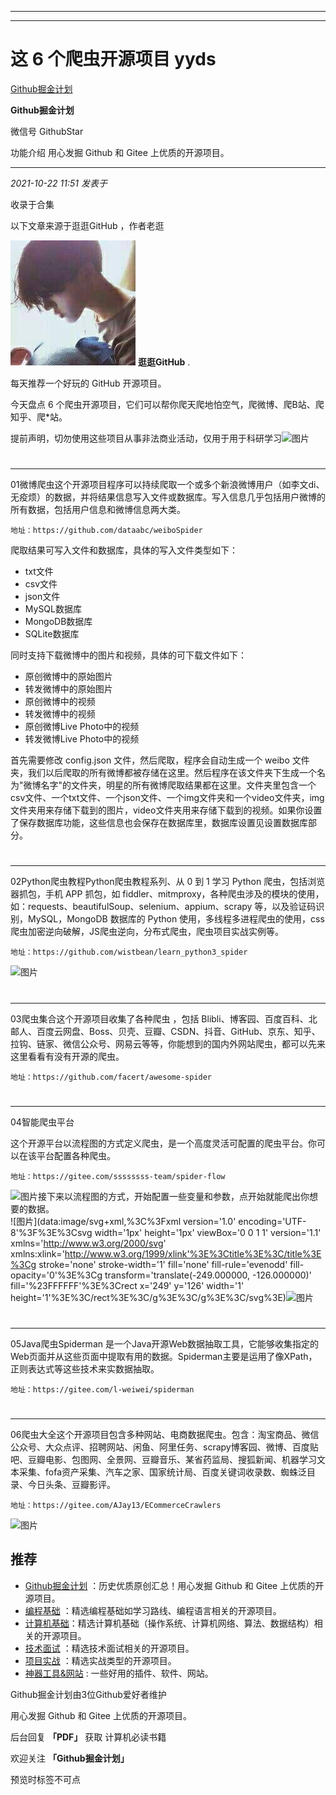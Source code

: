 ----------------------------------------
----------------------------------------
#  这 6 个爬虫开源项目 yyds

[ Github掘金计划 ](javascript:void\(0\);)

**Github掘金计划** ![]()

微信号 GithubStar

功能介绍 用心发掘 Github 和 Gitee 上优质的开源项目。

____

_2021-10-22 11:51_ _发表于_

收录于合集

以下文章来源于逛逛GitHub ，作者老逛

![](images/0)
**逛逛GitHub** .

每天推荐一个好玩的 GitHub 开源项目。

今天盘点 6 个爬虫开源项目，它们可以帮你爬天爬地怕空气，爬微博、爬B站、爬知乎、爬*站。

提前声明，切勿使用这些项目从事非法商业活动，仅用于用于科研学习![图片](https://mmbiz.qpic.cn/mmbiz_png/ePw3ZeGRruwUHqTcia2xl9gw7Lwd9SxHQ3icJDiaaHISfwic7lNgfiabtn0wMEPjw3CAV8z5a9LU99q9UbU0BVIuLlw/640?wx_fmt=png&wxfrom=5&wx_lazy=1&wx_co=1)

#

* * *

01微博爬虫这个开源项目程序可以持续爬取一个或多个新浪微博用户（如李文di、无疫烦）的数据，并将结果信息写入文件或数据库。写入信息几乎包括用户微博的所有数据，包括用户信息和微博信息两大类。

    
    
    地址：https://github.com/dataabc/weiboSpider

爬取结果可写入文件和数据库，具体的写入文件类型如下：

  * txt文件
  * csv文件
  * json文件
  * MySQL数据库
  * MongoDB数据库
  * SQLite数据库

同时支持下载微博中的图片和视频，具体的可下载文件如下：

  * 原创微博中的原始图片
  * 转发微博中的原始图片
  * 原创微博中的视频
  * 转发微博中的视频
  * 原创微博Live Photo中的视频
  * 转发微博Live Photo中的视频

首先需要修改 config.json 文件，然后爬取，程序会自动生成一个 weibo
文件夹，我们以后爬取的所有微博都被存储在这里。然后程序在该文件夹下生成一个名为"微博名字"的文件夹，明星的所有微博爬取结果都在这里。文件夹里包含一个csv文件、一个txt文件、一个json文件、一个img文件夹和一个video文件夹，img文件夹用来存储下载到的图片，video文件夹用来存储下载到的视频。如果你设置了保存数据库功能，这些信息也会保存在数据库里，数据库设置见设置数据库部分。

#

* * *

02Python爬虫教程Python爬虫教程系列、从 0 到 1 学习 Python 爬虫，包括浏览器抓包，手机 APP 抓包，如
fiddler、mitmproxy，各种爬虫涉及的模块的使用，如：requests、beautifulSoup、selenium、appium、scrapy
等，以及验证码识别，MySQL，MongoDB 数据库的 Python 使用，多线程多进程爬虫的使用，css
爬虫加密逆向破解，JS爬虫逆向，分布式爬虫，爬虫项目实战实例等。

    
    
    地址：https://github.com/wistbean/learn_python3_spider

![图片](https://mmbiz.qpic.cn/mmbiz_png/ePw3ZeGRruwUHqTcia2xl9gw7Lwd9SxHQHRC7ia7u5C2DsVSY1QQEa6nID31AzVEXXKH7ZCz3yyibicPjuVARI7Shg/640?wx_fmt=png)

#

* * *

03爬虫集合这个开源项目收集了各种爬虫 ，包括
Blibli、博客园、百度百科、北邮人、百度云网盘、Boss、贝壳、豆瓣、CSDN、抖音、GitHub、京东、知乎、拉钩、链家、微信公众号、网易云等等，你能想到的国内外网站爬虫，都可以先来这里看看有没有开源的爬虫。

    
    
    地址：https://github.com/facert/awesome-spider

#

* * *

04智能爬虫平台

这个开源平台以流程图的方式定义爬虫，是一个高度灵活可配置的爬虫平台。你可以在该平台配置各种爬虫。

    
    
    地址：https://gitee.com/ssssssss-team/spider-flow

![图片](https://mmbiz.qpic.cn/mmbiz_png/ePw3ZeGRruwUHqTcia2xl9gw7Lwd9SxHQ6PduLKAmYTAQicfuRBwM2icSAibZKsO6qv21sSqBcnicicBk0c2jicm2PkCQ/640?wx_fmt=png)接下来以流程图的方式，开始配置一些变量和参数，点开始就能爬出你想要的数据。  
![图片](data:image/svg+xml,%3C%3Fxml version='1.0' encoding='UTF-8'%3F%3E%3Csvg
width='1px' height='1px' viewBox='0 0 1 1' version='1.1'
xmlns='http://www.w3.org/2000/svg'
xmlns:xlink='http://www.w3.org/1999/xlink'%3E%3Ctitle%3E%3C/title%3E%3Cg
stroke='none' stroke-width='1' fill='none' fill-rule='evenodd' fill-
opacity='0'%3E%3Cg transform='translate\(-249.000000, -126.000000\)'
fill='%23FFFFFF'%3E%3Crect x='249' y='126' width='1'
height='1'%3E%3C/rect%3E%3C/g%3E%3C/g%3E%3C/svg%3E)![图片](https://mmbiz.qpic.cn/mmbiz_png/ePw3ZeGRruwUHqTcia2xl9gw7Lwd9SxHQDhMkCVRGAcPnGEo1k5ekPNC08faBic2NA7aO22FRWg2rkJxewxATjfw/640?wx_fmt=png)

#

* * *

05Java爬虫Spiderman
是一个Java开源Web数据抽取工具，它能够收集指定的Web页面并从这些页面中提取有用的数据。Spiderman主要是运用了像XPath，正则表达式等这些技术来实数据抽取。

    
    
    地址：https://gitee.com/l-weiwei/spiderman

#

* * *

06爬虫大全这个开源项目包含多种网站、电商数据爬虫。包含：淘宝商品、微信公众号、大众点评、招聘网站、闲鱼、阿里任务、scrapy博客园、微博、百度贴吧、豆瓣电影、包图网、全景网、豆瓣音乐、某省药监局、搜狐新闻、机器学习文本采集、fofa资产采集、汽车之家、国家统计局、百度关键词收录数、蜘蛛泛目录、今日头条、豆瓣影评️️️。

    
    
    地址：https://gitee.com/AJay13/ECommerceCrawlers

![图片](https://mmbiz.qpic.cn/mmbiz_png/ePw3ZeGRruwUHqTcia2xl9gw7Lwd9SxHQ1PGaGYHFiaB3KAeByO5ZeyKu7rxJXLfzKy3KyH2ThibosWHXA39muHrQ/640?wx_fmt=png)

## 推荐

  * [Github掘金计划](https://mp.weixin.qq.com/mp/appmsgalbum?__biz=MzIwNDgzMzI3Mg==&action=getalbum&album_id=1571213952619954180#wechat_redirect) ：历史优质原创汇总！用心发掘 Github 和 Gitee 上优质的开源项目。
  * [编程基础](https://mp.weixin.qq.com/mp/appmsgalbum?action=getalbum&album_id=1632585323454971905&__biz=MzIwNDgzMzI3Mg==#wechat_redirect) ：精选编程基础如学习路线、编程语言相关的开源项目。
  * [计算机基础](https://mp.weixin.qq.com/mp/appmsgalbum?action=getalbum&album_id=1635325633234780161&__biz=MzIwNDgzMzI3Mg==#wechat_redirect)：精选计算机基础（操作系统、计算机网络、算法、数据结构）相关的开源项目。
  * [技术面试](https://mp.weixin.qq.com/mp/appmsgalbum?action=getalbum&album_id=1632589980491366403&__biz=MzIwNDgzMzI3Mg==#wechat_redirect) ：精选技术面试相关的开源项目。
  * [项目实战](https://mp.weixin.qq.com/mp/appmsgalbum?action=getalbum&album_id=1632590550748938241&__biz=MzIwNDgzMzI3Mg==#wechat_redirect) ：精选实战类型的开源项目。
  * [神器工具&网站](https://mp.weixin.qq.com/mp/appmsgalbum?__biz=MzIwNDgzMzI3Mg==&action=getalbum&album_id=1692140336665378820#wechat_redirect) : 一些好用的插件、软件、网站。

Github掘金计划由3位Github爱好者维护  

用心发掘 Github 和 Gitee 上优质的开源项目。

后台回复 **「PDF」** 获取 计算机必读书籍

欢迎关注 **「Github掘金计划」**

  

预览时标签不可点

